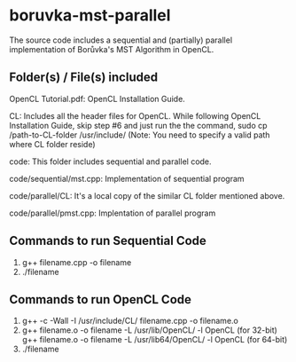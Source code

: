 boruvka-mst-parallel
====================

The source code includes a sequential and (partially) parallel implementation of Borůvka's MST Algorithm in OpenCL.

Folder(s) / File(s) included
----------------------------
OpenCL  Tutorial.pdf:	OpenCL Installation Guide.

CL:			Includes all the header files for OpenCL. While following
			OpenCL Installation Guide, skip step #6 and just run the
			the command,
			  sudo cp /path-to-CL-folder /usr/include/
			  (Note: You need to specify a valid path where CL folder reside)

code:			This folder includes sequential and parallel code.

code/sequential/mst.cpp:   Implementation of sequential program

code/parallel/CL:          It's a local copy of the similar CL folder mentioned above.

code/parallel/pmst.cpp:    Implentation of parallel program

Commands to run Sequential Code
-------------------------------
1. g++ filename.cpp -o filename
2. ./filename

Commands to run OpenCL Code
---------------------------
1. g++ -c -Wall -I /usr/include/CL/ filename.cpp -o filename.o
2. g++ filename.o -o filename -L /usr/lib/OpenCL/ -l OpenCL   (for 32-bit)
   g++ filename.o -o filename -L /usr/lib64/OpenCL/ -l OpenCL (for 64-bit)
3. ./filename
